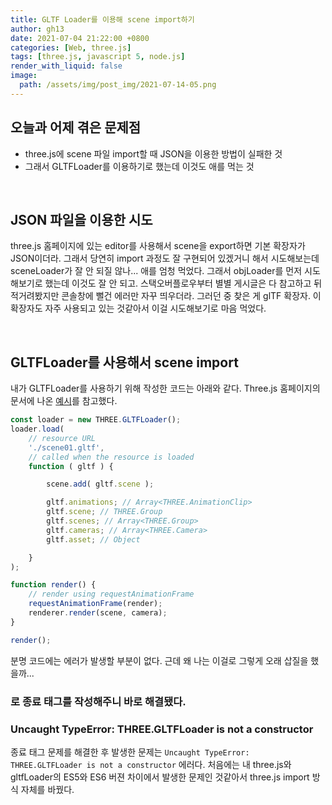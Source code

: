 ```yaml
---
title: GLTF Loader를 이용해 scene import하기
author: gh13
date: 2021-07-04 21:22:00 +0800
categories: [Web, three.js]
tags: [three.js, javascript 5, node.js]
render_with_liquid: false
image:
  path: /assets/img/post_img/2021-07-14-05.png
---
```



## 오늘과 어제 겪은 문제점

- three.js에 scene 파일 import할 때 JSON을 이용한 방법이 실패한 것
- 그래서 GLTFLoader를 이용하기로 했는데 이것도 애를 먹는 것  

<br/>

## JSON 파일을 이용한 시도

three.js 홈페이지에 있는 editor를 사용해서 scene을 export하면 기본 확장자가 JSON이더라. 그래서 당연히 import 과정도 잘 구현되어 있겠거니 해서 시도해보는데 sceneLoader가 잘 안 되질 않나... 애를 엄청 먹었다. 그래서 objLoader를 먼저 시도해보기로 했는데 이것도 잘 안 되고. 스택오버플로우부터 별별 게시글은 다 참고하고 뒤적거려봤지만 콘솔창에 뻘건 에러만 자꾸 띄우더라. 그러던 중 찾은 게 glTF 확장자. 이 확장자도 자주 사용되고 있는 것같아서 이걸 시도해보기로 마음 먹었다.  

<br/>

## GLTFLoader를 사용해서 scene import

내가 GLTFLoader를 사용하기 위해 작성한 코드는 아래와 같다. Three.js 홈페이지의 문서에 나온 [예시](https://threejs.org/docs/?q=gl#examples/en/loaders/GLTFLoader)를 참고했다.  

```javascript
const loader = new THREE.GLTFLoader();
loader.load(
	// resource URL
	'./scene01.gltf',
	// called when the resource is loaded
	function ( gltf ) {

		scene.add( gltf.scene );

		gltf.animations; // Array<THREE.AnimationClip>
		gltf.scene; // THREE.Group
		gltf.scenes; // Array<THREE.Group>
		gltf.cameras; // Array<THREE.Camera>
		gltf.asset; // Object

	}
);

function render() {
	// render using requestAnimationFrame
	requestAnimationFrame(render);
	renderer.render(scene, camera);
}

render();
```

분명 코드에는 에러가 발생할 부분이 없다. 근데 왜 나는 이걸로 그렇게 오래 삽질을 했을까...  

### <script> 종료 태그 오류

첫 번째로 발생한 문제는 <script src="./glTFLoader.js" />를 추가할 때 발생한 오류였다. 나는 <div>에 렌더링한 scene을 붙이는 방식을 사용하는데, 이게 아예 실행이 안 되고 있었는지 <body>태그가 비어있다고 나오더라. 하얀 화면만 덩그러니 나오는 상태로 말이다. 알고보니 <script>의 종료 태그가 제대로 작성되지 않아서 <style>이 아예 인식도 안 되고 있었다. <script src="..."></script>로 종료 태그를 작성해주니 바로 해결됐다.  

### Uncaught TypeError: THREE.GLTFLoader is not a constructor

종료 태그 문제를 해결한 후 발생한 문제는 `Uncaught TypeError: THREE.GLTFLoader is not a constructor` 에러다. 처음에는 내 three.js와 gltfLoader의 ES5와 ES6 버젼 차이에서 발생한 문제인 것같아서 three.js import 방식 자체를 바꿨다. <script src="..." /> 대신 import 구문과 three.module.js 파일을 사용하는 방식으로. `type을 module로 바꿔주는 거 잊지말자.`

```
<script type="module">
	import * as THREE from './libs/three.module.js'
    ...
</script>
```

### Failed to load module script: Expected a JavaScript module script ... (MIME type 에러)

module 대체 무슨 오류인지도 감이 안 오는 에러가 콘솔창에 떠버렸다... 내가 모듈을 사용하면서 별도의 localhost도 없이 html을 크롬에 띄우고 있어서 발생한 오류였나보다. 이전에 node.js를 설치한 경험이 있어서 그대로 `node.js http 서버를 설치`해줬다. node.js 설치 후 cmd 창을 켜주자.  

```bash
npm install http-server -g
```

먼저 node.js http를 설치해준 후, 'cd 내파일경로'를 이용해 cmd 내 현재 디렉터리를 이동해줬다.  

```bash
http-server . -p 8000
```

그리고 위 명령어를 치면 로컬 서버가 열린다. Ctrl+C로 언제든지 종료할 수 있다는 게 편하다... 개인적으로 톰캣보다 편하다. 굳이 cd로 이동 안 해도 http-server 명령에 내 파일 경로를 입력하면 그 디렉터리에 로컬 서버를 호스팅할 수 있는 듯.  

[npm server](/assets/img/post_img/2021-07-14-01.png){: width="972"}
[npm index](/assets/img/post_img/2021-07-14-02.png){: width="972"}

좋아, 그래도 여기까진 해냈다. 그런데 여기서 또 오류가 발생하더라. 이젠 날 오류도 없어 보이는데 ㄱ-  

### GLTFLoader 별도 import

`Uncaught TypeError: THREE.GLTFLoader is not a constructor` 익숙한 이 에러가 또 떠버렸다... 로컬 서버로 열어줬으니 모듈도 적용될텐데 대체 왜? 싶었던 그 때, Three.js 홈페이지 document에서 무언가 발견해버렸다. `GLTFLoader는 별도로 import`해줘야 하나보다.

```html
<script type="module">
	import * as THREE from './libs/three.module.js';
	import { GLTFLoader } from './libs/GLTFLoader.js';
    ...
</script>
```

이전에 사용하던 glTFLoader.js는 교재에서 제공하던 옛날 파일이라 새로운 GLTFLoader.js를 받아줬다. 3D 모델 load 관련 js 파일은 이 [예시 깃허브](https://github.com/mrdoob/three.js/tree/dev/examples/jsm/loaders)에서 받아주자.

### net::ERR\_ABORTED 404 (Not Found)

진짜진짜 다 된줄 알았는데 웬걸... 갑작스러운 404 에러... import 구문에서 파일 경로 지정할 때 문제가 생겼나 보다. 내 경우에는 GLTFLoader.js 하나만 덩그러니 디렉터리에 넣어두고 쓰고 있었기 때문에 기존에 three.js Git에서 제공하는 경로랑 달랐기 때문에 에러가 발생했다. 혹시 이런 문제가 생긴다면, GLTFLoader.js 파일을 열고 `GLTFLoader.js 파일 기준으로 three.module.js가 어디에 위치해있는지` 경로를 바꿔주자. 나는 같은 디렉터리에 있었기 때문에 아래처럼 바꿔줬다. 처음에 '../../../build/three.module.js' 이런 식으로 써져 있어서 해당 파일을 못 찾고 있었나 보다.  

```javascript
//GLTFLoader.js 파일에서 맨처음 등장하는 import 구문
import {
	...
} from './three.module.js';
```

그랬더니!  

[my import result](/assets/img/post_img/2021-07-14-03.png){: width="972"}

드디어 glTF 파일이 import 됐다! 👏👏👏👏👏 애초에 import 기능을 시도해보고 있던 거라 예시가 저렇긴 하지만, 하여튼 성공한 게 어디람. 아주 그냥 묵은 체증이 싸악 내려간다.

> 참고로 [glTF 뷰어 사이트](https://gltf-viewer.donmccurdy.com/)를 통해 내 glTF 파일을 확인할 수 있다.
{: .prompt-tip }

<br/>

## 마치며

import로 이렇게 고생할 줄은 몰랐던 지라 까먹기 전에 일지를 쓰러 와봤다. 다른 일지들 보면 에러, 발생 이유, 해결법, 후기 등으로 깔끔하게 작성들 하시던데 난 쓰고보니 일기마냥 중구난방 돼버렸다. (ㅋㅋ) 예전에 수박 게임 만든다고 설치한 node.js가 이렇게 도움 되는 날이 올줄야. 괜히 많이 쓰는 게 아니었다. 근 4~5일은 고민하고 있던 문제라 어우... 내가 다 뿌듯하다 지금. 이 경험이 앞으로 도움되는 날이 오기를... 아래는 내 전체 코드다.  

```html
<!DOCTYPE html>

<html>
<head>
    <title>gltfExample01</title>
    <style>
        body {
            margin: 0;
            overflow: hidden;
        }
    </style>
</head>
<body>
    <!-- Div which will hold the Output -->
    <div id="WebGL-output"></div>
    <script type="module">
        import * as THREE from './libs/three.module.js';
        import { GLTFLoader } from './libs/GLTFLoader.js';

        var scene;
        var camera;
        var renderer;

        function init() {
            scene = new THREE.Scene();

            camera = new THREE.PerspectiveCamera(45, window.innerWidth / window.innerHeight, 0.1, 1000);
            scene.add(camera);

            renderer = new THREE.WebGLRenderer();

            renderer.setClearColor(new THREE.Color(0xEEEEEE, 1.0));
            renderer.setSize(window.innerWidth, window.innerHeight);
            renderer.shadowMapEnabled = true;

            camera.position.x = -30;
            camera.position.y = 40;
            camera.position.z = 30;
            camera.lookAt(scene.position);

            // add the output of the renderer to the html element
            document.getElementById("WebGL-output").appendChild(renderer.domElement);

            const loader = new GLTFLoader();
            loader.load(
                // resource URL
                './scene01.gltf',
                // called when the resource is loaded
                function ( gltf ) {

                    scene.add( gltf.scene );

                    gltf.animations; // Array<THREE.AnimationClip>
                    gltf.scene; // THREE.Group
                    gltf.scenes; // Array<THREE.Group>
                    gltf.cameras; // Array<THREE.Camera>
                    gltf.asset; // Object

                }
            );

            function render() {
                // render using requestAnimationFrame
                requestAnimationFrame(render);
                renderer.render(scene, camera);
            }

            render();
        }
        window.onload = init

    </script>
</body>
</html>
```
